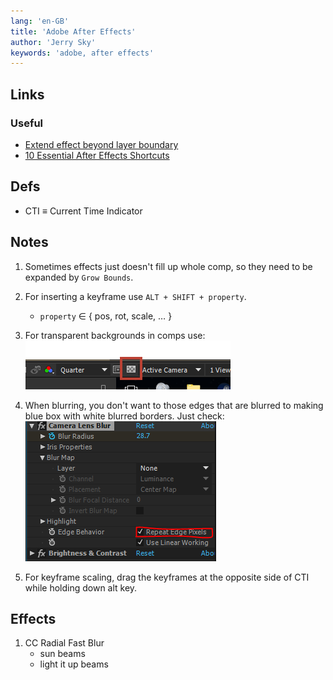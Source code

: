 ```yaml
---
lang: 'en-GB'
title: 'Adobe After Effects'
author: 'Jerry Sky'
keywords: 'adobe, after effects'
---
```




## Links

### Useful

- [Extend effect beyond layer boundary](https://forums.creativecow.net/thread/2/1094938)
- [10 Essential After Effects Shortcuts](https://www.premiumbeat.com/blog/10-essential-after-effects-shortcuts/)

## Defs

- CTI $\equiv$ Current Time Indicator

## Notes

1. Sometimes effects just doesn't fill up whole comp, so they need to be expanded by `Grow Bounds`.

2. For inserting a keyframe use `ALT + SHIFT + property`.
    - `property` $\in$ $\{$ pos, rot, scale, … $\}$

3. For transparent backgrounds in comps use:
    ![adobe-3](adobe-3.png)

4. When blurring, you don't want to those edges
that are blurred to making blue box with
white blurred borders. Just check:
    ![adobe-4](adobe-4.png)

5. For keyframe scaling, drag the keyframes at the opposite side of CTI while holding down alt key.

## Effects

1. CC Radial Fast Blur
    - sun beams
    - light it up beams
